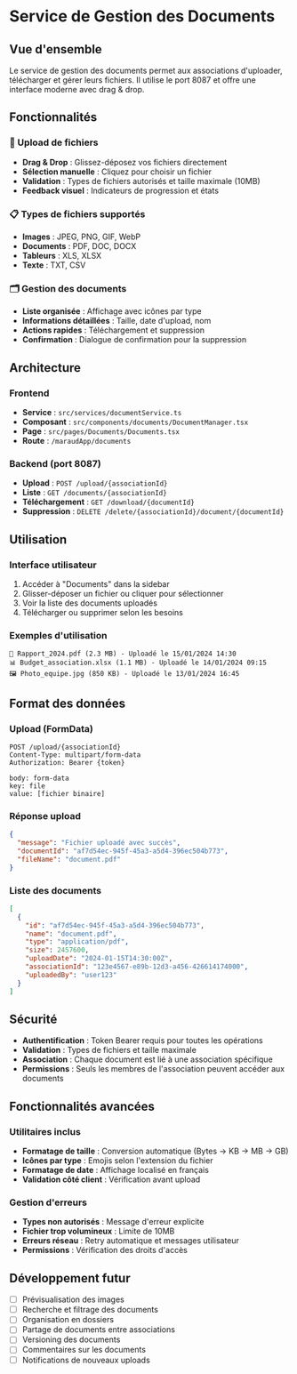 # Service de Gestion des Documents

## Vue d'ensemble

Le service de gestion des documents permet aux associations d'uploader, télécharger et gérer leurs fichiers. Il utilise le port 8087 et offre une interface moderne avec drag & drop.

## Fonctionnalités

### 📁 Upload de fichiers
- **Drag & Drop** : Glissez-déposez vos fichiers directement
- **Sélection manuelle** : Cliquez pour choisir un fichier
- **Validation** : Types de fichiers autorisés et taille maximale (10MB)
- **Feedback visuel** : Indicateurs de progression et états

### 📋 Types de fichiers supportés
- **Images** : JPEG, PNG, GIF, WebP
- **Documents** : PDF, DOC, DOCX
- **Tableurs** : XLS, XLSX
- **Texte** : TXT, CSV

### 🗂️ Gestion des documents
- **Liste organisée** : Affichage avec icônes par type
- **Informations détaillées** : Taille, date d'upload, nom
- **Actions rapides** : Téléchargement et suppression
- **Confirmation** : Dialogue de confirmation pour la suppression

## Architecture

### Frontend
- **Service** : `src/services/documentService.ts`
- **Composant** : `src/components/documents/DocumentManager.tsx`
- **Page** : `src/pages/Documents/Documents.tsx`
- **Route** : `/maraudApp/documents`

### Backend (port 8087)
- **Upload** : `POST /upload/{associationId}`
- **Liste** : `GET /documents/{associationId}`
- **Téléchargement** : `GET /download/{documentId}`
- **Suppression** : `DELETE /delete/{associationId}/document/{documentId}`

## Utilisation

### Interface utilisateur
1. Accéder à "Documents" dans la sidebar
2. Glisser-déposer un fichier ou cliquer pour sélectionner
3. Voir la liste des documents uploadés
4. Télécharger ou supprimer selon les besoins

### Exemples d'utilisation
```
📄 Rapport_2024.pdf (2.3 MB) - Uploadé le 15/01/2024 14:30
📊 Budget_association.xlsx (1.1 MB) - Uploadé le 14/01/2024 09:15
🖼️ Photo_equipe.jpg (850 KB) - Uploadé le 13/01/2024 16:45
```

## Format des données

### Upload (FormData)
```
POST /upload/{associationId}
Content-Type: multipart/form-data
Authorization: Bearer {token}

body: form-data
key: file
value: [fichier binaire]
```

### Réponse upload
```json
{
  "message": "Fichier uploadé avec succès",
  "documentId": "af7d54ec-945f-45a3-a5d4-396ec504b773",
  "fileName": "document.pdf"
}
```

### Liste des documents
```json
[
  {
    "id": "af7d54ec-945f-45a3-a5d4-396ec504b773",
    "name": "document.pdf",
    "type": "application/pdf",
    "size": 2457600,
    "uploadDate": "2024-01-15T14:30:00Z",
    "associationId": "123e4567-e89b-12d3-a456-426614174000",
    "uploadedBy": "user123"
  }
]
```

## Sécurité

- **Authentification** : Token Bearer requis pour toutes les opérations
- **Validation** : Types de fichiers et taille maximale
- **Association** : Chaque document est lié à une association spécifique
- **Permissions** : Seuls les membres de l'association peuvent accéder aux documents

## Fonctionnalités avancées

### Utilitaires inclus
- **Formatage de taille** : Conversion automatique (Bytes → KB → MB → GB)
- **Icônes par type** : Emojis selon l'extension du fichier
- **Formatage de date** : Affichage localisé en français
- **Validation côté client** : Vérification avant upload

### Gestion d'erreurs
- **Types non autorisés** : Message d'erreur explicite
- **Fichier trop volumineux** : Limite de 10MB
- **Erreurs réseau** : Retry automatique et messages utilisateur
- **Permissions** : Vérification des droits d'accès

## Développement futur

- [ ] Prévisualisation des images
- [ ] Recherche et filtrage des documents
- [ ] Organisation en dossiers
- [ ] Partage de documents entre associations
- [ ] Versioning des documents
- [ ] Commentaires sur les documents
- [ ] Notifications de nouveaux uploads 